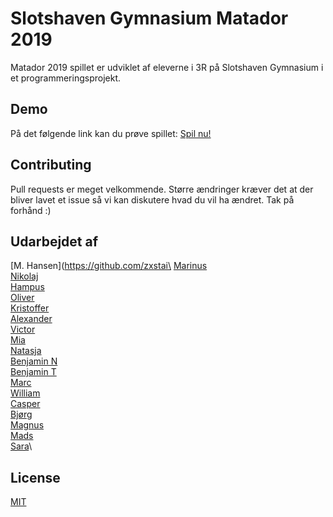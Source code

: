 # Slotshaven Gymnasium Matador 2019

Matador 2019 spillet er udviklet af eleverne i 3R på Slotshaven Gymnasium i et programmeringsprojekt.

## Demo

På det følgende link kan du prøve spillet: [Spil nu!](https://www.Slotshaven-programmering2019.github.io/Matador2019)


## Contributing
Pull requests er meget velkommende. Større ændringer kræver det at der bliver lavet et issue så vi kan diskutere hvad du vil ha ændret. Tak på forhånd :)

## Udarbejdet af
[M. Hansen](https://github.com/zxstai\
[Marinus](https://github.com/Bm2mhc)\
[Nikolaj](https://github.com/bergman12)\
[Hampus](https://github.com/xdHampus)\
[Oliver](https://github.com/WeirdoCat)\
[Kristoffer](https://github.com/KKP1703)\
[Alexander](https://github.com/nissemand243)\
[Victor](https://github.com/zitmaster)\
[Mia](https://github.com/miajensen)\
[Natasja](https://github.com/NatasjaDamsbjerg)\
[Benjamin N](https://github.com/NoxEpic)\
[Benjamin T](https://github.com/TilføjDitNavnTestholm)\
[Marc](https://github.com/marc7355)\
[William](https://github.com/try100try)\
[Casper](https://github.com/caspersiig)\
[Bjørg](https://github.com/TilføjDitNavnBjørg)\
[Magnus](https://github.com/Melf12)\
[Mads](https://github.com/TilFøjDitNavnMads)\
[Sara](https://github.com/saratims123)\




## License
[MIT](https://choosealicense.com/licenses/mit/)
